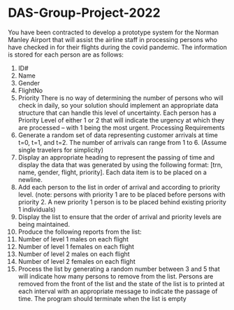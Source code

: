 # DAS-Group-Project-2022
You have been contracted to develop a prototype system for the Norman Manley Airport that will assist the airline 
staff in processing persons who have checked in for their flights during the covid pandemic. The information is
stored for each person are as follows:
1. ID#
2. Name
3. Gender
4. FlightNo
5. Priority
There is no way of determining the number of persons who will check in daily, so your solution should implement 
an appropriate data structure that can handle this level of uncertainty. Each person has a Priority Level of either
1 or 2 that will indicate the urgency at which they are processed – with 1 being the most urgent.
Processing Requirements
1. Generate a random set of data representing customer arrivals at time t=0, t=1, and t=2. The number of 
arrivals can range from 1 to 6. (Assume single travelers for simplicity)
2. Display an appropriate heading to represent the passing of time and display the data that was generated 
by using the following format: [trn, name, gender, flight, priority]. Each data item is to be placed on a 
newline.
3. Add each person to the list in order of arrival and according to priority level. (note: persons with priority 
1 are to be placed before persons with priority 2. A new priority 1 person is to be placed behind existing 
priority 1 individuals)
4. Display the list to ensure that the order of arrival and priority levels are being maintained. 
5. Produce the following reports from the list:
1. Number of level 1 males on each flight
2. Number of level 1 females on each flight
3. Number of level 2 males on each flight
4. Number of level 2 females on each flight
6. Process the list by generating a random number between 3 and 5 that will indicate how many persons to 
remove from the list. Persons are removed from the front of the list and the state of the list is to printed at 
each interval with an appropriate message to indicate the passage of time. The program should terminate 
when the list is empty
